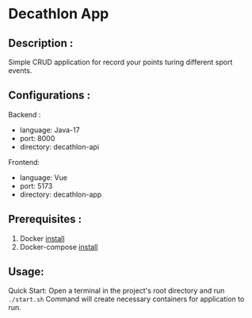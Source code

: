 # Decathlon App

## Description : 
Simple CRUD application for record your points turing different sport events.

## Configurations :
Backend : 
- language: Java-17
- port: 8000
- directory: decathlon-api
    
Frontend: 
- language: Vue
- port: 5173
- directory: decathlon-app

## Prerequisites :
1. Docker [install](https://docs.docker.com/engine/install/)
2. Docker-compose  [install](https://docs.docker.com/compose/install/)

## Usage:
Quick Start: Open a terminal in the project's root directory and run `./start.sh`
Command will create necessary containers for application to run.
